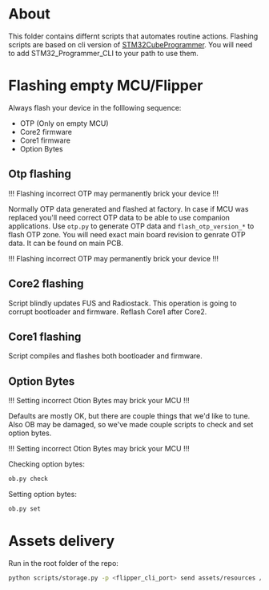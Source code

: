 # About

This folder contains differnt scripts that automates routine actions.
Flashing scripts are based on cli version of [STM32CubeProgrammer](https://www.st.com/en/development-tools/stm32cubeprog.html).
You will need to add STM32_Programmer_CLI to your path to use them.

# Flashing empty MCU/Flipper

Always flash your device in the folllowing sequence:

- OTP (Only on empty MCU)
- Core2 firmware
- Core1 firmware
- Option Bytes

## Otp flashing

!!! Flashing incorrect OTP may permanently brick your device !!!

Normally OTP data generated and flashed at factory.
In case if MCU was replaced you'll need correct OTP data to be able to use companion applications.
Use `otp.py` to generate OTP data and `flash_otp_version_*` to flash OTP zone.
You will need exact main board revision to genrate OTP data. It can be found on main PCB.

!!! Flashing incorrect OTP may permanently brick your device !!!

## Core2 flashing

Script blindly updates FUS and Radiostack. This operation is going to corrupt bootloader and firmware.
Reflash Core1 after Core2.

## Core1 flashing

Script compiles and flashes both bootloader and firmware.

## Option Bytes

!!! Setting incorrect Otion Bytes may brick your MCU !!!

Defaults are mostly OK, but there are couple things that we'd like to tune.
Also OB may be damaged, so we've made couple scripts to check and set option bytes.

!!! Setting incorrect Otion Bytes may brick your MCU !!!

Checking option bytes:

```bash
ob.py check
```

Setting option bytes:

```bash
ob.py set
```

# Assets delivery

Run in the root folder of the repo:

```bash
python scripts/storage.py -p <flipper_cli_port> send assets/resources /ext
```